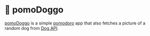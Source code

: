 # 🐶 pomoDoggo

[pomoDoggo](https://pomodoggo.netlify.app/) is a simple [pomodoro](https://en.wikipedia.org/wiki/Pomodoro_Technique) app that also fetches a picture of a random dog from [Dog API](https://dog.ceo/dog-api/).
